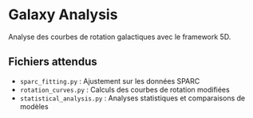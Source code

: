 # Galaxy Analysis

Analyse des courbes de rotation galactiques avec le framework 5D.

## Fichiers attendus

- `sparc_fitting.py` : Ajustement sur les données SPARC
- `rotation_curves.py` : Calculs des courbes de rotation modifiées
- `statistical_analysis.py` : Analyses statistiques et comparaisons de modèles
